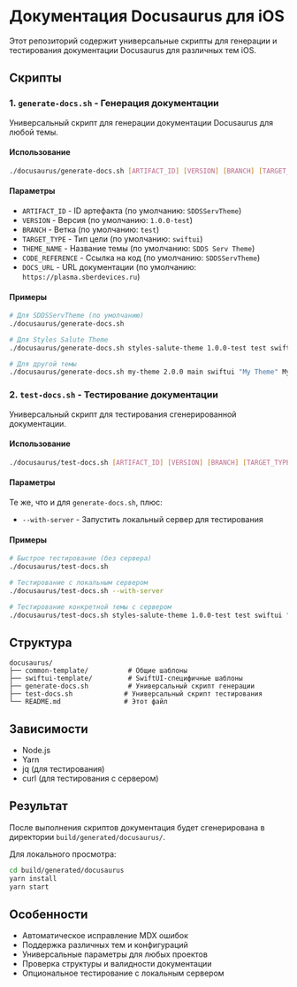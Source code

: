 # Документация Docusaurus для iOS

Этот репозиторий содержит универсальные скрипты для генерации и тестирования документации Docusaurus для различных тем iOS.

## Скрипты

### 1. `generate-docs.sh` - Генерация документации

Универсальный скрипт для генерации документации Docusaurus для любой темы.

#### Использование

```bash
./docusaurus/generate-docs.sh [ARTIFACT_ID] [VERSION] [BRANCH] [TARGET_TYPE] [THEME_NAME] [CODE_REFERENCE] [DOCS_URL]
```

#### Параметры

- `ARTIFACT_ID` - ID артефакта (по умолчанию: `SDDSServTheme`)
- `VERSION` - Версия (по умолчанию: `1.0.0-test`)
- `BRANCH` - Ветка (по умолчанию: `test`)
- `TARGET_TYPE` - Тип цели (по умолчанию: `swiftui`)
- `THEME_NAME` - Название темы (по умолчанию: `SDDS Serv Theme`)
- `CODE_REFERENCE` - Ссылка на код (по умолчанию: `SDDSServTheme`)
- `DOCS_URL` - URL документации (по умолчанию: `https://plasma.sberdevices.ru`)

#### Примеры

```bash
# Для SDDSServTheme (по умолчанию)
./docusaurus/generate-docs.sh

# Для Styles Salute Theme
./docusaurus/generate-docs.sh styles-salute-theme 1.0.0-test test swiftui "Styles Salute Theme" StylesSaluteTheme

# Для другой темы
./docusaurus/generate-docs.sh my-theme 2.0.0 main swiftui "My Theme" MyTheme
```

### 2. `test-docs.sh` - Тестирование документации

Универсальный скрипт для тестирования сгенерированной документации.

#### Использование

```bash
./docusaurus/test-docs.sh [ARTIFACT_ID] [VERSION] [BRANCH] [TARGET_TYPE] [THEME_NAME] [CODE_REFERENCE] [DOCS_URL] [--with-server]
```

#### Параметры

Те же, что и для `generate-docs.sh`, плюс:
- `--with-server` - Запустить локальный сервер для тестирования

#### Примеры

```bash
# Быстрое тестирование (без сервера)
./docusaurus/test-docs.sh

# Тестирование с локальным сервером
./docusaurus/test-docs.sh --with-server

# Тестирование конкретной темы с сервером
./docusaurus/test-docs.sh styles-salute-theme 1.0.0-test test swiftui "Styles Salute Theme" StylesSaluteTheme --with-server
```

## Структура

```
docusaurus/
├── common-template/          # Общие шаблоны
├── swiftui-template/         # SwiftUI-специфичные шаблоны
├── generate-docs.sh          # Универсальный скрипт генерации
├── test-docs.sh             # Универсальный скрипт тестирования
└── README.md                # Этот файл
```

## Зависимости

- Node.js
- Yarn
- jq (для тестирования)
- curl (для тестирования с сервером)

## Результат

После выполнения скриптов документация будет сгенерирована в директории `build/generated/docusaurus/`.

Для локального просмотра:

```bash
cd build/generated/docusaurus
yarn install
yarn start
```

## Особенности

- Автоматическое исправление MDX ошибок
- Поддержка различных тем и конфигураций
- Универсальные параметры для любых проектов
- Проверка структуры и валидности документации
- Опциональное тестирование с локальным сервером